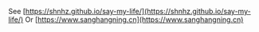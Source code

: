 See [https://shnhz.github.io/say-my-life/](https://shnhz.github.io/say-my-life/) Or
[https://www.sanghangning.cn](https://www.sanghangning.cn)